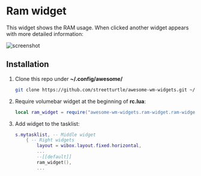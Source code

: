# Ram widget

This widget shows the RAM usage. When clicked another widget appears with more detailed information:

![screenshot](./out.gif)

## Installation

1. Clone this repo under **~/.config/awesome/**

    ```bash
    git clone https://github.com/streetturtle/awesome-wm-widgets.git ~/.config/awesome/
    ```

1. Require volumebar widget at the beginning of **rc.lua**:

    ```lua
    local ram_widget = require("awesome-wm-widgets.ram-widget.ram-widget")
    ```

1. Add widget to the tasklist:

    ```lua
    s.mytasklist, -- Middle widget
        { -- Right widgets
            layout = wibox.layout.fixed.horizontal,
            ...
            --[[default]]
            ram_widget(),
            ...
    ```
